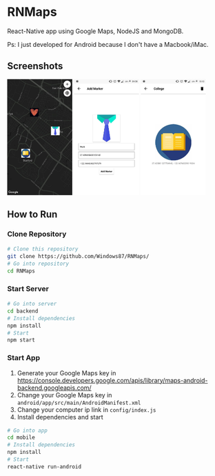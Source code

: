 # RNMaps
React-Native app using Google Maps, NodeJS and MongoDB.

Ps: I just developed for Android because I don't have a Macbook/iMac.

## Screenshots
<div>
  <img src="https://github.com/Windows87/RNMaps/raw/master/readme-images/Map.jpeg" width="30%">
  <img src="https://github.com/Windows87/RNMaps/raw/master/readme-images/AddMarker.jpeg" width="30%">
  <img src="https://github.com/Windows87/RNMaps/raw/master/readme-images/MarkerScreen.jpeg" width="30%">
</div>

## How to Run
### Clone Repository
```bash
# Clone this repository
git clone https://github.com/Windows87/RNMaps/
# Go into repository
cd RNMaps
```

### Start Server
```bash
# Go into server
cd backend
# Install dependencies
npm install
# Start
npm start
```

### Start App
1. Generate your Google Maps key in https://console.developers.google.com/apis/library/maps-android-backend.googleapis.com/
2. Change your Google Maps key in `android/app/src/main/AndroidManifest.xml`
3. Change your computer ip link in `config/index.js`
4. Install dependencies and start
```bash
# Go into app
cd mobile
# Install dependencies
npm install
# Start
react-native run-android
```
